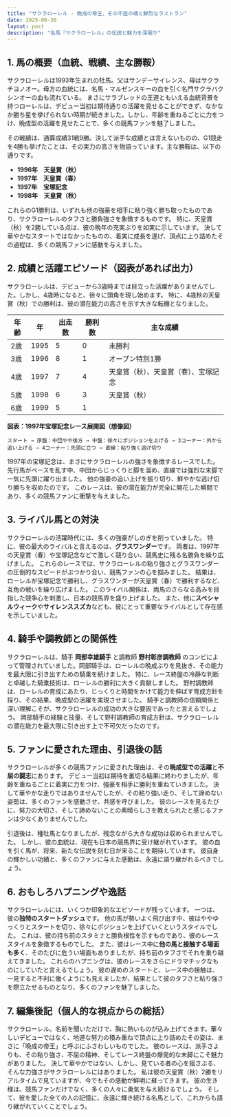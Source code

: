 ```yaml
---
title: "サクラローレル - 晩成の帝王、その不屈の魂と鮮烈なラストラン"
date: 2025-06-30
layout: post
description: "名馬『サクラローレル』の伝説と魅力を深堀り"
---
```


## 1. 馬の概要（血統、戦績、主な勝鞍）

サクラローレルは1993年生まれの牡馬。父はサンデーサイレンス、母はサクラチヨノオー。母方の血統には、名馬・マルゼンスキーの血を引く名門サクラバクシンオーの血も流れている。  まさにサラブレッドの王道ともいえる血統背景を持つローレルは、デビュー当初は期待通りの活躍を見せることができず、なかなか勝ち星を挙げられない時期が続きました。しかし、年齢を重ねるごとに力をつけ、晩成型の活躍を見せたことで、多くの競馬ファンを魅了しました。

その戦績は、通算成績31戦9勝。決して派手な成績とは言えないものの、G1競走を4勝も挙げたことは、その実力の高さを物語っています。主な勝鞍は、以下の通りです。

* **1996年　天皇賞（秋）**
* **1997年　天皇賞（春）**
* **1997年　宝塚記念**
* **1998年　天皇賞（秋）**


これらのG1勝利は、いずれも他の強豪を相手に粘り強く勝ち取ったものであり、サクラローレルのタフさと勝負強さを象徴するものです。  特に、天皇賞（秋）を2勝している点は、彼の晩年の充実ぶりを如実に示しています。  決して華やかなスタートではなかったものの、着実に成長を遂げ、頂点に上り詰めたその過程は、多くの競馬ファンに感動を与えました。


## 2. 成績と活躍エピソード（図表があれば出力）

サクラローレルは、デビューから3歳時までは目立った活躍がありませんでした。しかし、4歳時になると、徐々に頭角を現し始めます。  特に、4歳秋の天皇賞（秋）での勝利は、彼の潜在能力の高さを示す大きな転機となりました。

| 年齢 | 年 | 出走数 | 勝利数 | 主な成績 |
|---|---|---|---|---|
| 2歳 | 1995 | 5 | 0 |  未勝利 |
| 3歳 | 1996 | 8 | 1 |  オープン特別1勝 |
| 4歳 | 1997 | 7 | 4 | 天皇賞（秋）、天皇賞（春）、宝塚記念 |
| 5歳 | 1998 | 6 | 3 | 天皇賞（秋） |
| 6歳 | 1999 | 5 | 1 |  |


**図表：1997年宝塚記念レース展開図（想像図）**

```
スタート → 序盤：中団やや後方 → 中盤：徐々にポジションを上げる → 3コーナー：外から追い上げる → 4コーナー：先頭に立つ → 直線：粘り強く逃げ切り
```

1997年の宝塚記念は、まさにサクラローレルの強さを象徴するレースでした。  先行馬がペースを乱す中、中団からじっくりと脚を溜め、直線では強烈な末脚で一気に先頭に躍り出ました。  他の強豪の追い上げを振り切り、鮮やかな逃げ切り勝ちを収めたのです。  このレースは、彼の潜在能力が完全に開花した瞬間であり、多くの競馬ファンに衝撃を与えました。


## 3. ライバル馬との対決

サクラローレルの活躍時代には、多くの強豪がしのぎを削っていました。  特に、彼の最大のライバルと言えるのは、**グラスワンダー**です。  両者は、1997年の天皇賞（春）や宝塚記念などで激しく競り合い、競馬史に残る名勝負を繰り広げました。  これらのレースでは、サクラローレルの粘り強さとグラスワンダーの圧倒的なスピードがぶつかり合い、競馬ファンの心を掴みました。  結果は、ローレルが宝塚記念で勝利し、グラスワンダーが天皇賞（春）で勝利するなど、互角の戦いを繰り広げました。  このライバル関係は、両馬のさらなる高みを目指した競争心を刺激し、日本の競馬界を盛り上げました。  また、他に**スペシャルウィーク**や**サイレンススズカ**なども、彼にとって重要なライバルとして存在感を示していました。


## 4. 騎手や調教師との関係性

サクラローレルは、騎手 **岡部幸雄騎手** と調教師 **野村彰彦調教師** のコンビによって管理されていました。岡部騎手は、ローレルの晩成ぶりを見抜き、その能力を最大限に引き出すための騎乗を続けました。  特に、レース終盤の冷静な判断と卓越した騎乗技術は、ローレルの勝利に大きく貢献しました。  野村調教師は、ローレルの育成にあたり、じっくりと時間をかけて能力を伸ばす育成方針を採り、その結果、晩成型の活躍を実現させました。  騎手と調教師の信頼関係と深い理解こそが、サクラローレルの成功の大きな要因であったと言えるでしょう。  岡部騎手の経験と技量、そして野村調教師の育成方針は、サクラローレルの潜在能力を最大限に引き出す上で不可欠だったのです。


## 5. ファンに愛された理由、引退後の話

サクラローレルが多くの競馬ファンに愛された理由は、その**晩成型での活躍**と**不屈の闘志**にあります。  デビュー当初は期待を裏切る結果に終わりましたが、年齢を重ねるごとに着実に力をつけ、強豪を相手に勝利を重ねていきました。  決して華やかな走りではありませんでしたが、その粘り強い走り、そして諦めない姿勢は、多くのファンを感動させ、共感を呼びました。  彼のレースを見るたびに、努力の大切さ、そして諦めないことの素晴らしさを教えられたと感じるファンは少なくありませんでした。

引退後は、種牡馬となりましたが、残念ながら大きな成功は収められませんでした。  しかし、彼の血統は、現在も日本の競馬界に受け継がれています。  彼の血を引く馬が、将来、新たな伝説を刻む日が来ることを期待しています。  彼自身の輝かしい功績と、多くのファンに与えた感動は、永遠に語り継がれるべきでしょう。


## 6. おもしろハプニングや逸話

サクラローレルには、いくつか印象的なエピソードが残っています。  一つは、彼の**独特のスタートダッシュ**です。  他の馬が勢いよく飛び出す中、彼はややゆっくりとスタートを切り、徐々にポジションを上げていくというスタイルでした。  これは、彼の持ち前のスタミナと勝負根性を示すものであり、彼のレーススタイルを象徴するものでした。  また、彼はレース中に**他の馬と接触する場面も多く**、そのたびに危うい場面もありましたが、持ち前のタフさでそれを乗り越えてきました。  これらのハプニングは、彼のレースをさらにドラマチックなものにしていたと言えるでしょう。  彼の遅めのスタートと、レース中の接触は、一見すると不利に働くようにも見えましたが、結果として彼のタフさと粘り強さを際立たせるものとなり、多くのファンを魅了しました。


## 7. 編集後記（個人的な視点からの総括）

サクラローレル。名前を聞いただけで、胸に熱いものが込み上げてきます。華々しいデビューではなく、地道な努力の積み重ねで頂点に上り詰めたその姿は、まさに「晩成の帝王」と呼ぶにふさわしいものでした。  彼のレースは、派手さよりも、その粘り強さ、不屈の精神、そしてレース終盤の爆発的な末脚にこそ魅力がありました。  決して華やかではない、しかし、見ている者の心を揺さぶる、そんな力強さがサクラローレルにはありました。  私は彼の天皇賞（秋）2勝をリアルタイムで見ていますが、今でもその感動が鮮明に蘇ってきます。  彼の生き様は、競馬ファンだけでなく、多くの人々に勇気を与え続けるでしょう。  そして、彼を愛した全ての人の記憶に、永遠に輝き続ける名馬として、これからも語り継がれていくことでしょう。
